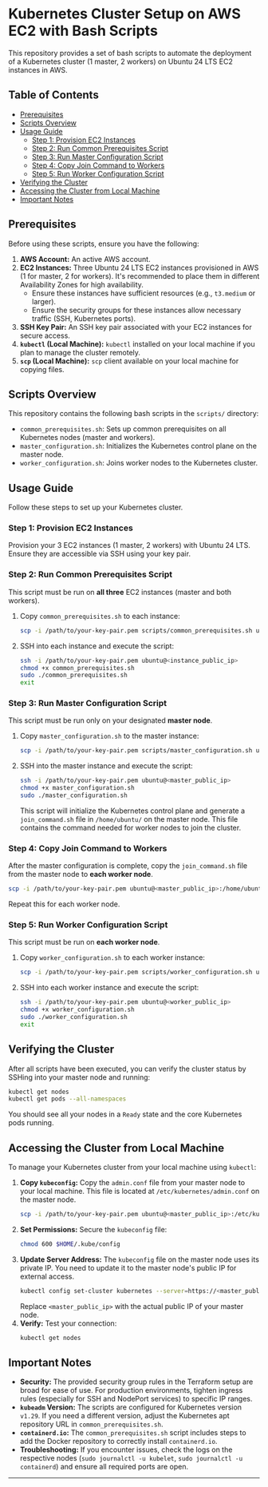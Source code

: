 # Kubernetes Cluster Setup on AWS EC2 with Bash Scripts

This repository provides a set of bash scripts to automate the deployment of a Kubernetes cluster (1 master, 2 workers) on Ubuntu 24 LTS EC2 instances in AWS.

## Table of Contents

- [Prerequisites](#prerequisites)
- [Scripts Overview](#scripts-overview)
- [Usage Guide](#usage-guide)
  - [Step 1: Provision EC2 Instances](#step-1-provision-ec2-instances)
  - [Step 2: Run Common Prerequisites Script](#step-2-run-common-prerequisites-script)
  - [Step 3: Run Master Configuration Script](#step-3-run-master-configuration-script)
  - [Step 4: Copy Join Command to Workers](#step-4-copy-join-command-to-workers)
  - [Step 5: Run Worker Configuration Script](#step-5-run-worker-configuration-script)
- [Verifying the Cluster](#verifying-the-cluster)
- [Accessing the Cluster from Local Machine](#accessing-the-cluster-from-local-machine)
- [Important Notes](#important-notes)

## Prerequisites

Before using these scripts, ensure you have the following:

1.  **AWS Account:** An active AWS account.
2.  **EC2 Instances:** Three Ubuntu 24 LTS EC2 instances provisioned in AWS (1 for master, 2 for workers). It's recommended to place them in different Availability Zones for high availability.
    *   Ensure these instances have sufficient resources (e.g., `t3.medium` or larger).
    *   Ensure the security groups for these instances allow necessary traffic (SSH, Kubernetes ports).
3.  **SSH Key Pair:** An SSH key pair associated with your EC2 instances for secure access.
4.  **`kubectl` (Local Machine):** `kubectl` installed on your local machine if you plan to manage the cluster remotely.
5.  **`scp` (Local Machine):** `scp` client available on your local machine for copying files.

## Scripts Overview

This repository contains the following bash scripts in the `scripts/` directory:

*   `common_prerequisites.sh`: Sets up common prerequisites on all Kubernetes nodes (master and workers).
*   `master_configuration.sh`: Initializes the Kubernetes control plane on the master node.
*   `worker_configuration.sh`: Joins worker nodes to the Kubernetes cluster.

## Usage Guide

Follow these steps to set up your Kubernetes cluster.

### Step 1: Provision EC2 Instances

Provision your 3 EC2 instances (1 master, 2 workers) with Ubuntu 24 LTS. Ensure they are accessible via SSH using your key pair.

### Step 2: Run Common Prerequisites Script

This script must be run on **all three** EC2 instances (master and both workers).

1.  Copy `common_prerequisites.sh` to each instance:
    ```bash
    scp -i /path/to/your-key-pair.pem scripts/common_prerequisites.sh ubuntu@<instance_public_ip>:/home/ubuntu/
    ```
2.  SSH into each instance and execute the script:
    ```bash
    ssh -i /path/to/your-key-pair.pem ubuntu@<instance_public_ip>
    chmod +x common_prerequisites.sh
    sudo ./common_prerequisites.sh
    exit
    ```

### Step 3: Run Master Configuration Script

This script must be run only on your designated **master node**.

1.  Copy `master_configuration.sh` to the master instance:
    ```bash
    scp -i /path/to/your-key-pair.pem scripts/master_configuration.sh ubuntu@<master_public_ip>:/home/ubuntu/
    ```
2.  SSH into the master instance and execute the script:
    ```bash
    ssh -i /path/to/your-key-pair.pem ubuntu@<master_public_ip>
    chmod +x master_configuration.sh
    sudo ./master_configuration.sh
    ```
    This script will initialize the Kubernetes control plane and generate a `join_command.sh` file in `/home/ubuntu/` on the master node. This file contains the command needed for worker nodes to join the cluster.

### Step 4: Copy Join Command to Workers

After the master configuration is complete, copy the `join_command.sh` file from the master node to **each worker node**.

```bash
scp -i /path/to/your-key-pair.pem ubuntu@<master_public_ip>:/home/ubuntu/join_command.sh ubuntu@<worker_public_ip>:/home/ubuntu/
```
Repeat this for each worker node.

### Step 5: Run Worker Configuration Script

This script must be run on **each worker node**.

1.  Copy `worker_configuration.sh` to each worker instance:
    ```bash
    scp -i /path/to/your-key-pair.pem scripts/worker_configuration.sh ubuntu@<worker_public_ip>:/home/ubuntu/
    ```
2.  SSH into each worker instance and execute the script:
    ```bash
    ssh -i /path/to/your-key-pair.pem ubuntu@<worker_public_ip>
    chmod +x worker_configuration.sh
    sudo ./worker_configuration.sh
    exit
    ```

## Verifying the Cluster

After all scripts have been executed, you can verify the cluster status by SSHing into your master node and running:

```bash
kubectl get nodes
kubectl get pods --all-namespaces
```

You should see all your nodes in a `Ready` state and the core Kubernetes pods running.

## Accessing the Cluster from Local Machine

To manage your Kubernetes cluster from your local machine using `kubectl`:

1.  **Copy `kubeconfig`:** Copy the `admin.conf` file from your master node to your local machine. This file is located at `/etc/kubernetes/admin.conf` on the master node.
    ```bash
    scp -i /path/to/your-key-pair.pem ubuntu@<master_public_ip>:/etc/kubernetes/admin.conf $HOME/.kube/config
    ```
2.  **Set Permissions:** Secure the `kubeconfig` file:
    ```bash
    chmod 600 $HOME/.kube/config
    ```
3.  **Update Server Address:** The `kubeconfig` file on the master node uses its private IP. You need to update it to the master node's public IP for external access.
    ```bash
    kubectl config set-cluster kubernetes --server=https://<master_public_ip>:6443 --kubeconfig=$HOME/.kube/config
    ```
    Replace `<master_public_ip>` with the actual public IP of your master node.
4.  **Verify:** Test your connection:
    ```bash
    kubectl get nodes
    ```

## Important Notes

*   **Security:** The provided security group rules in the Terraform setup are broad for ease of use. For production environments, tighten ingress rules (especially for SSH and NodePort services) to specific IP ranges.
*   **`kubeadm` Version:** The scripts are configured for Kubernetes version `v1.29`. If you need a different version, adjust the Kubernetes apt repository URL in `common_prerequisites.sh`.
*   **`containerd.io`:** The `common_prerequisites.sh` script includes steps to add the Docker repository to correctly install `containerd.io`.
*   **Troubleshooting:** If you encounter issues, check the logs on the respective nodes (`sudo journalctl -u kubelet`, `sudo journalctl -u containerd`) and ensure all required ports are open.

---